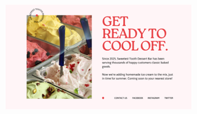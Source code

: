 ![template](https://raw.githubusercontent.com/ShriIraCatalog/resources-two/refs/heads/master/2025/04/20/20250420173013.png)
